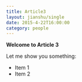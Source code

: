 ```yaml
---
title: Article3
layout: jianshu/single
date: 2015-4-22T16:00:00
category: people
---
```


**Welcome to Article 3**

Let me show you something:

* Item 1
* Item 2